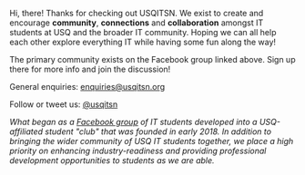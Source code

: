 
<p></p>
<p>Hi, there! Thanks for checking out USQITSN. We exist to create and encourage <strong>community</strong>, <strong>connections</strong> and <strong>collaboration</strong> amongst IT students at USQ and the broader IT community. Hoping we can all help each other explore everything IT while having some fun along the way!</p>
<p></p>
<p>The primary community exists on the Facebook group linked above. Sign up there for more info and join the discussion!</p>
<p></p>
<p>General enquiries: <a href="mailto:enquiries@usqitsn.org">enquiries@usqitsn.org</a></p>
<p></p>
<p>Follow or tweet us: <a href="http://twitter.com/usqitsn">@usqitsn</a></p>
<p></p>
<p><em>What began as a <a href="https://www.facebook.com/groups/usqitsn/">Facebook group</a> of IT students developed into a USQ-affiliated student "club" that was founded in early 2018. In addition to bringing the wider community of USQ IT students together, we place a high priority on enhancing industry-readiness and providing professional development opportunities to students as we are able.</em></p>
